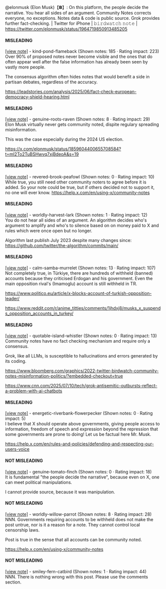 @elonmusk (Elon Musk)【𝗕】: On this platform, the people decide the narrative. You hear all sides of an argument. Community Notes corrects everyone, no exceptions. Notes data & code is public source. Grok provides further fact-checking. | Twitter for iPhone | 𝚋𝚒𝚛𝚍𝚠𝚊𝚝𝚌𝚑 𝚗𝚘𝚝𝚎 | https://twitter.com/elonmusk/status/1964719850913485205

#### MISLEADING

[[view note]](https://x.com/i/birdwatch/n/1964976371538497802) - kind-pond-flameback (Shown notes: 185 · Rating impact: 223)\
Over 90% of proposed notes never become visible and the ones that do often appear well after the false information has already been seen by vastly more people.

The consensus algorithm often hides notes that would benefit a side in partisan debates, regardless of the accuracy.

https://leadstories.com/analysis/2025/06/fact-check-european-democracy-shield-hearing.html

#### MISLEADING

[[view note]](https://x.com/i/birdwatch/n/1964968124538839189) - genuine-roots-raven (Shown notes: 8 · Rating impact: 29)\
Elon Musk virtually never gets community noted, dispite regulary spreading misinformation.

This was the case especially during the 2024 US election.


https://x.com/elonmusk/status/1859604400655708584?t=mI2To2TuBSHwvq7xjBdeoA&s=19

#### MISLEADING

[[view note]](https://x.com/i/birdwatch/n/1964943656013447474) - revered-brook-peafowl (Shown notes: 0 · Rating impact: 10)\
While true, you still need other community noters to agree before it is added. So your note could be true, but if others decided not to support it, no one will ever know. 
https://help.x.com/en/using-x/community-notes

#### MISLEADING

[[view note]](https://x.com/i/birdwatch/n/1964834160528577011) - worldly-harvest-lark (Shown notes: 1 · Rating impact: 12)\
You do not hear all sides of an argument. An algorithm decides who's argument to amplify and who's to silence based on on money paid to X and rules which were once open but no longer.

Algorithm last publish July 2023 despite many changes since: https://github.com/twitter/the-algorithm/commits/main/

#### MISLEADING

[[view note]](https://x.com/i/birdwatch/n/1964811380374098111) - calm-samba-murrelet (Shown notes: 13 · Rating impact: 107)\
Not completely true, in Türkiye, there are hundreds of withheld (banned) accounts because they criticised Erdogan and his government. Even the main opposition rival's (Imamoglu) account is still withheld in TR. 

https://www.politico.eu/article/x-blocks-account-of-turkish-opposition-leader/

https://www.reddit.com/r/anime_titties/comments/1jhdxj8/musks_x_suspends_opposition_accounts_in_turkey/

#### MISLEADING

[[view note]](https://x.com/i/birdwatch/n/1964803542021025986) - quotable-island-whistler (Shown notes: 0 · Rating impact: 13)\
Community notes have no fact checking mechanism and require only a consensus. 

Grok, like all LLMs, is susceptible to hallucinations and errors generated by its coding. 

https://www.bloomberg.com/graphics/2022-twitter-birdwatch-community-notes-misinformation-politics/?embedded-checkout=true

https://www.cnn.com/2025/07/10/tech/grok-antisemitic-outbursts-reflect-a-problem-with-ai-chatbots

#### MISLEADING

[[view note]](https://x.com/i/birdwatch/n/1964833355033162159) - energetic-riverbank-flowerpecker (Shown notes: 0 · Rating impact: 5)\
I believe that X should operate above governments, giving people access to information, freedom of speech and expression beyond the repression that some governments are prone to doing! Let us be factual here Mr. Musk.

https://help.x.com/en/rules-and-policies/defending-and-respecting-our-users-voice

#### NOT MISLEADING

[[view note]](https://x.com/i/birdwatch/n/1965039477723676714) - genuine-tomato-finch (Shown notes: 0 · Rating impact: 18)\
It is fundamental "the people decide the narrative", because even on X, one can meet political manipulations.

I cannot provide source, because it was manipulation.

#### NOT MISLEADING

[[view note]](https://x.com/i/birdwatch/n/1964816573325300103) - worldly-willow-parrot (Shown notes: 8 · Rating impact: 28)\
NNN. Governments requiring accounts to be withheld does not make the post untrue, nor is it a reason for a note. They cannot control local censorship laws.

Post is true in the sense that all accounts can be community noted.

https://help.x.com/en/using-x/community-notes

#### NOT MISLEADING

[[view note]](https://x.com/i/birdwatch/n/1964806338539847775) - smiley-fern-catbird (Shown notes: 1 · Rating impact: 44)\
NNN.  There is nothing wrong with this post.  Please use the comments section.
